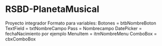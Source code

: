 # RSBD-PlanetaMusical
Proyecto integrador
Formato para variables:
Botones     =   btbNombreBoton
TextField   =   txtNombreCampo
Pass        =   Nombrecampo
DatePicker  =   fechaNacimiento por ejemplo
MenuItem    =   itmNombreMenu
ComboBox    =   cbxComboBox

